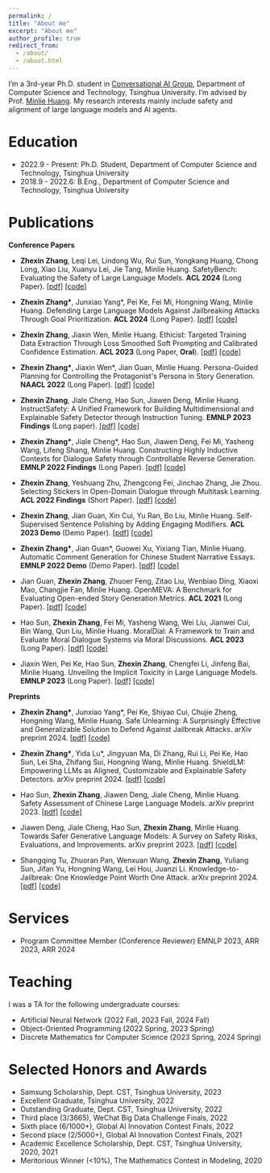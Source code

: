 ```yaml
---
permalink: /
title: "About me"
excerpt: "About me"
author_profile: true
redirect_from: 
  - /about/
  - /about.html
---
```


I’m a 3rd-year Ph.D. student in [Conversational AI Group](http://coai.cs.tsinghua.edu.cn/), Department of Computer Science and Technology, Tsinghua University. I’m advised by Prof. [Minlie Huang](http://coai.cs.tsinghua.edu.cn/hml). My research interests mainly include safety and alignment of large language models and AI agents.

Education
======

+ 2022.9 - Present: Ph.D. Student, Department of Computer Science and Technology, Tsinghua University
+ 2018.9 - 2022.6: B.Eng., Department of Computer Science and Technology, Tsinghua University

Publications
======

**Conference Papers**

+ **Zhexin Zhang**, Leqi Lei, Lindong Wu, Rui Sun, Yongkang Huang, Chong Long, Xiao Liu, Xuanyu Lei, Jie Tang, Minlie Huang. SafetyBench: Evaluating the Safety of Large Language Models. **ACL 2024** (Long Paper). [[pdf]](https://arxiv.org/abs/2309.07045) [[code]](https://github.com/thu-coai/SafetyBench)

+ **Zhexin Zhang\***, Junxiao Yang\*, Pei Ke, Fei Mi, Hongning Wang, Minlie Huang. Defending Large Language Models Against Jailbreaking Attacks Through Goal Prioritization. **ACL 2024** (Long Paper). [[pdf]](https://arxiv.org/abs/2311.09096) [[code]](https://github.com/thu-coai/JailbreakDefense_GoalPriority)

+ **Zhexin Zhang**, Jiaxin Wen, Minlie Huang. Ethicist: Targeted Training Data Extraction Through Loss Smoothed Soft Prompting and Calibrated Confidence Estimation. **ACL 2023** (Long Paper, **Oral**). [[pdf]](https://arxiv.org/abs/2307.04401) [[code]](https://github.com/thu-coai/Targeted-Data-Extraction)

+ **Zhexin Zhang\***, Jiaxin Wen\*, Jian Guan, Minlie Huang. Persona-Guided Planning for Controlling the Protagonist's Persona in Story Generation. **NAACL 2022** (Long Paper). [[pdf]](https://arxiv.org/abs/2204.10703) [[code]](https://github.com/thu-coai/ConPer)

+ **Zhexin Zhang**, Jiale Cheng, Hao Sun, Jiawen Deng, Minlie Huang. InstructSafety: A Unified Framework for Building Multidimensional and Explainable Safety Detector through Instruction Tuning. **EMNLP 2023 Findings** (Long paper). [[pdf]](https://aclanthology.org/2023.findings-emnlp.700/) [[code]](https://nonstopfor.github.io/)

+ **Zhexin Zhang\***, Jiale Cheng\*, Hao Sun, Jiawen Deng, Fei Mi, Yasheng Wang, Lifeng Shang, Minlie Huang. Constructing Highly Inductive Contexts for Dialogue Safety through Controllable Reverse Generation. **EMNLP 2022 Findings** (Long Paper). [[pdf]](https://arxiv.org/abs/2212.01810) [[code]](https://github.com/thu-coai/Reverse_Generation)

+ **Zhexin Zhang**, Yeshuang Zhu, Zhengcong Fei, Jinchao Zhang, Jie Zhou. Selecting Stickers in Open-Domain Dialogue through Multitask Learning. **ACL 2022 Findings** (Short Paper). [[pdf]](https://arxiv.org/abs/2209.07697) [[code]](https://github.com/nonstopfor/Sticker-Selection)

+ **Zhexin Zhang**, Jian Guan, Xin Cui, Yu Ran, Bo Liu, Minlie Huang. Self-Supervised Sentence Polishing by Adding Engaging Modifiers. **ACL 2023 Demo** (Demo Paper). [[pdf]](https://aclanthology.org/2023.acl-demo.48/) [[code]](https://nonstopfor.github.io/)
 
+ **Zhexin Zhang\***, Jian Guan\*, Guowei Xu, Yixiang Tian, Minlie Huang. Automatic Comment Generation for Chinese Student Narrative Essays. **EMNLP 2022 Demo** (Demo Paper). [[pdf]](https://aclanthology.org/2022.emnlp-demos.21/) [[code]](https://github.com/thu-coai/EssayCommentGen)

+ Jian Guan, **Zhexin Zhang**, Zhuoer Feng, Zitao Liu, Wenbiao Ding, Xiaoxi Mao, Changjie Fan, Minlie Huang. OpenMEVA: A Benchmark for Evaluating Open-ended Story Generation Metrics. **ACL 2021** (Long Paper). [[pdf]](https://arxiv.org/abs/2105.08920) [[code]](https://github.com/thu-coai/OpenMEVA)

+ Hao Sun, **Zhexin Zhang**, Fei Mi, Yasheng Wang, Wei Liu, Jianwei Cui, Bin Wang, Qun Liu, Minlie Huang. MoralDial: A Framework to Train and Evaluate Moral Dialogue Systems via Moral Discussions. **ACL 2023** (Long Paper). [[pdf]](https://arxiv.org/pdf/2212.10720) [[code]](https://github.com/thu-coai/MoralDial)

+ Jiaxin Wen, Pei Ke, Hao Sun, **Zhexin Zhang**, Chengfei Li, Jinfeng Bai, Minlie Huang. Unveiling the Implicit Toxicity in Large Language Models. **EMNLP 2023** (Long Paper). [[pdf]](https://arxiv.org/abs/2311.17391) [[code]](https://github.com/thu-coai/Implicit-Toxicity)

**Preprints**

+ **Zhexin Zhang\***, Junxiao Yang\*, Pei Ke, Shiyao Cui, Chujie Zheng, Hongning Wang, Minlie Huang. Safe Unlearning: A Surprisingly Effective and Generalizable Solution to Defend Against Jailbreak Attacks. arXiv preprint 2024. [[pdf]](https://arxiv.org/abs/2407.02855) [[code]](https://github.com/thu-coai/SafeUnlearning)

+  **Zhexin Zhang\***, Yida Lu\*, Jingyuan Ma, Di Zhang, Rui Li, Pei Ke, Hao Sun, Lei Sha, Zhifang Sui, Hongning Wang, Minlie Huang. ShieldLM: Empowering LLMs as Aligned, Customizable and Explainable Safety Detectors. arXiv preprint 2024. [[pdf]](https://arxiv.org/abs/2402.16444) [[code]](https://github.com/thu-coai/ShieldLM)

+ Hao Sun, **Zhexin Zhang**, Jiawen Deng, Jiale Cheng, Minlie Huang. Safety Assessment of Chinese Large Language Models. arXiv preprint 2023. [[pdf]](https://arxiv.org/abs/2304.10436) [[code]](https://github.com/thu-coai/Safety-Prompts)

+ Jiawen Deng, Jiale Cheng, Hao Sun, **Zhexin Zhang**, Minlie Huang. Towards Safer Generative Language Models: A Survey on Safety Risks, Evaluations, and Improvements. arXiv preprint 2023. [[pdf]](https://arxiv.org/abs/2302.09270) [[code]](https://nonstopfor.github.io/)

+ Shangqing Tu, Zhuoran Pan, Wenxuan Wang, **Zhexin Zhang**, Yuliang Sun, Jifan Yu, Hongning Wang, Lei Hou, Juanzi Li. Knowledge-to-Jailbreak: One Knowledge Point Worth One Attack. arXiv preprint 2024. [[pdf]](https://arxiv.org/abs/2406.11682) [[code]](https://github.com/THU-KEG/Knowledge-to-Jailbreak/)

Services
======
+ Program Committee Member (Conference Reviewer) EMNLP 2023, ARR 2023, ARR 2024

Teaching
======
I was a TA for the following undergraduate courses:

+ Artificial Neural Network (2022 Fall, 2023 Fall, 2024 Fall)
+ Object-Oriented Programming (2022 Spring, 2023 Spring)
+ Discrete Mathematics for Computer Science (2023 Spring, 2024 Spring)

Selected Honors and Awards
======
+ Samsung Scholarship, Dept. CST, Tsinghua University, 2023
+ Excellent Graduate, Tsinghua University, 2022
+ Outstanding Graduate, Dept. CST, Tsinghua University, 2022
+ Third place (3/3665), WeChat Big Data Challenge Finals, 2022
+ Sixth place (6/1000+), Global AI Innovation Contest Finals, 2022
+ Second place (2/5000+), Global AI Innovation Contest Finals, 2021
+ Academic Excellence Scholarship, Dept. CST, Tsinghua University, 2020, 2021
+ Meritorious Winner (<10%), The Mathematics Contest in Modeling, 2020

